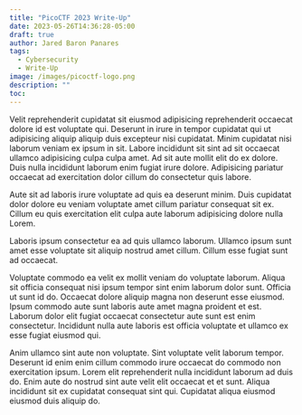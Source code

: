 ```yaml
---
title: "PicoCTF 2023 Write-Up"
date: 2023-05-26T14:36:28-05:00
draft: true
author: Jared Baron Panares
tags: 
  - Cybersecurity
  - Write-Up
image: /images/picoctf-logo.png
description: ""
toc:
---
```


Velit reprehenderit cupidatat sit eiusmod adipisicing reprehenderit occaecat dolore id est voluptate qui. Deserunt in irure in tempor cupidatat qui ut adipisicing aliquip aliquip duis excepteur nisi cupidatat. Minim cupidatat nisi laborum veniam ex ipsum in sit. Labore incididunt sit sint ad sit occaecat ullamco adipisicing culpa culpa amet. Ad sit aute mollit elit do ex dolore. Duis nulla incididunt laborum enim fugiat irure dolore. Adipisicing pariatur occaecat ad exercitation dolor cillum do consectetur quis labore.

Aute sit ad laboris irure voluptate ad quis ea deserunt minim. Duis cupidatat dolor dolore eu veniam voluptate amet cillum pariatur consequat sit ex. Cillum eu quis exercitation elit culpa aute laborum adipisicing dolore nulla Lorem.

Laboris ipsum consectetur ea ad quis ullamco laborum. Ullamco ipsum sunt amet esse voluptate sit aliquip nostrud amet cillum. Cillum esse fugiat sunt ad occaecat.

Voluptate commodo ea velit ex mollit veniam do voluptate laborum. Aliqua sit officia consequat nisi ipsum tempor sint enim laborum dolor sunt. Officia ut sunt id do. Occaecat dolore aliquip magna non deserunt esse eiusmod. Ipsum commodo aute sunt laboris aute amet magna proident et est. Laborum dolor elit fugiat occaecat consectetur aute sunt est enim consectetur. Incididunt nulla aute laboris est officia voluptate et ullamco ex esse fugiat eiusmod qui.

Anim ullamco sint aute non voluptate. Sint voluptate velit laborum tempor. Deserunt id enim enim cillum commodo irure occaecat do commodo non exercitation ipsum. Lorem elit reprehenderit nulla incididunt laborum ad duis do. Enim aute do nostrud sint aute velit elit occaecat et et sunt. Aliqua incididunt sit ex cupidatat consequat sint qui. Cupidatat aliqua eiusmod eiusmod duis aliquip do.